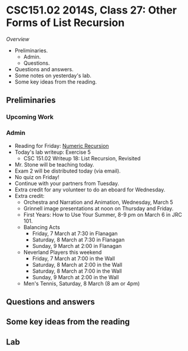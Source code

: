 CSC151.02 2014S, Class 27: Other Forms of List Recursion
========================================================

_Overview_

* Preliminaries.
    * Admin.
    * Questions.
* Questions and answers.
* Some notes on yesterday's lab.
* Some key ideas from the reading.

Preliminaries
-------------

### Upcoming Work

### Admin

* Reading for Friday: [Numeric Recursion](../readings/numeric-recursion-reading.html)
* Today's lab writeup: Exercise 5
    * CSC 151.02 Writeup 18: List Recursion, Revisited
* Mr. Stone will be teaching today.
* Exam 2 will be distributed today (via email).
* No quiz on Friday!
* Continue with your partners from Tuesday.
* Extra credit for any volunteer to do an eboard for Wednesday.  
* Extra credit: 
    * Orchestra and Narration and Animation, Wednesday, March 5
    * Grinnell image presentations at noon on Thursday and Friday.
    * First Years: How to Use Your Summer, 8-9 pm on March 6 in JRC 101.
    * Balancing Acts
        * Friday, 7 March at 7:30 in Flanagan
        * Saturday, 8 March at 7:30 in Flanagan
        * Sunday, 9 March at 2:00 in Flanagan
    * Neverland Players this weekend
        * Friday, 7 March at 7:00 in the Wall
        * Saturday, 8 March at 2:00 in the Wall
        * Saturday, 8 March at 7:00 in the Wall
        * Sunday, 9 March at 2:00 in the Wall
    * Men's Tennis, Saturday, 8 March (8 am or 4pm)

Questions and answers
---------------------


Some key ideas from the reading
-------------------------------

Lab
---
